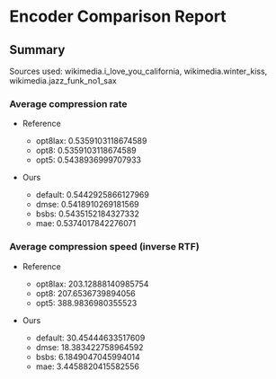 
# Encoder Comparison Report

## Summary

Sources used: wikimedia.i_love_you_california, wikimedia.winter_kiss, wikimedia.jazz_funk_no1_sax

### Average compression rate

  - Reference
    - opt8lax: 0.5359103118674589
    - opt8: 0.5359103118674589
    - opt5: 0.5438936999707933

  - Ours
    - default: 0.5442925866127969
    - dmse: 0.5418910269181569
    - bsbs: 0.5435152184327332
    - mae: 0.5374017842276071


### Average compression speed (inverse RTF)
  - Reference
    - opt8lax: 203.12888140985754
    - opt8: 207.6536739894056
    - opt5: 388.9836980355523

  - Ours
    - default: 30.45444633517609
    - dmse: 18.383422758964592
    - bsbs: 6.1849047045994014
    - mae: 3.4458820415582556


